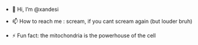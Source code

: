 - 👋 Hi, I’m @xandesi

  

- 📫 How to reach me : scream, if you cant scream again (but louder bruh)

- ⚡ Fun fact: the mitochondria is the powerhouse of the cell

<!---
xandesi/xandesi is a ✨ special ✨ repository because its `README.md` (this file) appears on your GitHub profile.
You can click the Preview link to take a look at your changes.
--->
